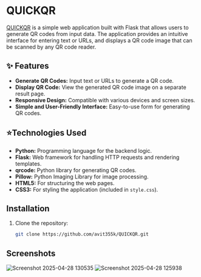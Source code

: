 # QUICKQR

[QUICKQR](https://quickqr-090k.onrender.com) is a simple web application built with Flask that allows users to generate QR codes from input data. The application provides an intuitive interface for entering text or URLs, and displays a QR code image that can be scanned by any QR code reader.
## ✨ Features
- **Generate QR Codes:** Input text or URLs to generate a QR code.
- **Display QR Code:** View the generated QR code image on a separate result page.
- **Responsive Design:** Compatible with various devices and screen sizes.
- **Simple and User-Friendly Interface:** Easy-to-use form for generating QR codes.

## ⭐Technologies Used
- **Python:** Programming language for the backend logic.
- **Flask:** Web framework for handling HTTP requests and rendering templates.
- **qrcode:** Python library for generating QR codes.
- **Pillow:** Python Imaging Library for image processing.
- **HTML5:** For structuring the web pages.
- **CSS3:** For styling the application (included in `style.css`).

## Installation

1. Clone the repository:

   ```bash
   git clone https://github.com/avit355k/QUICKQR.git
## Screenshots
![Screenshot 2025-04-28 130535](https://github.com/user-attachments/assets/2efa2fc7-0839-405f-9572-a7091391c4db)
![Screenshot 2025-04-28 125938](https://github.com/user-attachments/assets/376f8387-6144-4c8a-8943-e8a903ccbcc4)
